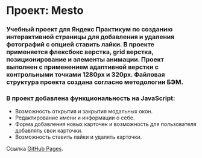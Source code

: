 # Проект: Mesto
### Учебный проект для Яндекс Практикум по созданию интерактивной страницы для добавления и удаления фотографий с опцией ставить лайки. В проекте применяется флексбокс верстка, grid верстка, позиционирование и элементы анимации. Проект выполнен с применением адаптивной верстки с контрольными точками 1280px и 320px. Файловая структура проекта создана согласно методологии БЭМ.   

### В проект добавлена функциональность на JavaScript:

- Возможность открытия и закрытия модальных окон.
- Редактирование имени и информации о себе.
- Форма добавления новых карточек и возможность для пользователя добавлять свои карточки.
- Возможность ставить лайки и удалять карточки.

Ссылка [GitHub Pages](https://dvdovina.github.io/mesto-project/).